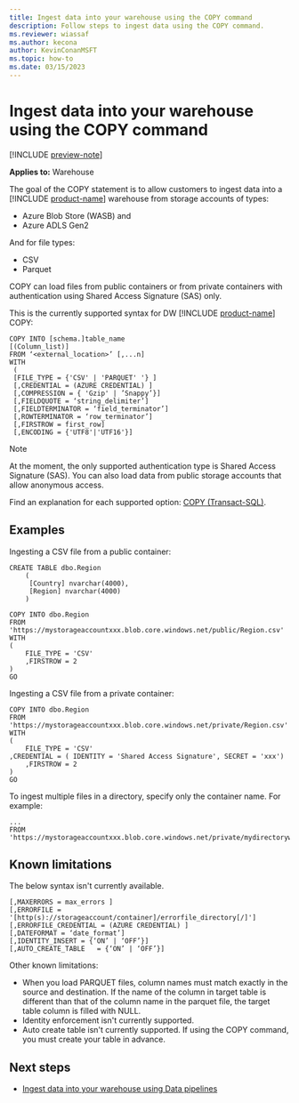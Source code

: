 ```yaml
---
title: Ingest data into your warehouse using the COPY command
description: Follow steps to ingest data using the COPY command.
ms.reviewer: wiassaf
ms.author: kecona
author: KevinConanMSFT
ms.topic: how-to
ms.date: 03/15/2023
---
```


# Ingest data into your warehouse using the COPY command

[!INCLUDE [preview-note](../includes/preview-note.md)]

**Applies to:** Warehouse

The goal of the COPY statement is to allow customers to ingest data into a [!INCLUDE [product-name](../includes/product-name.md)] warehouse from storage accounts of types:

- Azure Blob Store (WASB) and
- Azure ADLS Gen2

And for file types:

- CSV
- Parquet

COPY can load files from public containers or from private containers with authentication using Shared Access Signature (SAS) only.

This is the currently supported syntax for DW [!INCLUDE [product-name](../includes/product-name.md)] COPY:

```
COPY INTO [schema.]table_name
[(Column_list)] 
FROM ‘<external_location>’ [,...n]
WITH
 ( 
 [FILE_TYPE = {'CSV' | 'PARQUET' '} ]
 [,CREDENTIAL = (AZURE CREDENTIAL) ]
 [,COMPRESSION = { 'Gzip' | ’Snappy’}] 
 [,FIELDQUOTE = ‘string_delimiter’] 
 [,FIELDTERMINATOR = ‘field_terminator’]
 [,ROWTERMINATOR = ‘row_terminator’]
 [,FIRSTROW = first_row]
 [,ENCODING = {'UTF8'|'UTF16'}] 
```

> [!NOTE]
> At the moment, the only supported authentication type is Shared Access Signature (SAS). You can also load data from public storage accounts that allow anonymous access.

Find an explanation for each supported option: [COPY (Transact-SQL)](/sql/t-sql/statements/copy-into-transact-sql?view=azure-sqldw-latest&preserve-view=true).

## Examples

Ingesting a CSV file from a public container:

```
CREATE TABLE dbo.Region
    (
     [Country] nvarchar(4000),
     [Region] nvarchar(4000)
    )

COPY INTO dbo.Region
FROM 'https://mystorageaccountxxx.blob.core.windows.net/public/Region.csv'
WITH
(
    FILE_TYPE = 'CSV'
    ,FIRSTROW = 2
)
GO
```

Ingesting a CSV file from a private container:

```
COPY INTO dbo.Region
FROM 'https://mystorageaccountxxx.blob.core.windows.net/private/Region.csv'
WITH
(
    FILE_TYPE = 'CSV'
,CREDENTIAL = ( IDENTITY = 'Shared Access Signature', SECRET = 'xxx')
    ,FIRSTROW = 2
)
GO
```

To ingest multiple files in a directory, specify only the container name. For example:

```
...
FROM 'https://mystorageaccountxxx.blob.core.windows.net/private/mydirectorywithCSVs’)
```

## Known limitations

The below syntax isn't currently available.

```
[,MAXERRORS = max_errors ]
[,ERRORFILE = '[http(s)://storageaccount/container]/errorfile_directory[/]'] 
[,ERRORFILE_CREDENTIAL = (AZURE CREDENTIAL) ]
[,DATEFORMAT = ‘date_format’]
[,IDENTITY_INSERT = {‘ON’ | ‘OFF’}]
[,AUTO_CREATE_TABLE   = {‘ON’ | ‘OFF’}]
```

Other known limitations:

- When you load PARQUET files, column names must match exactly in the source and destination. If the name of the column in target table is different than that of the column name in the parquet file, the target table column is filled with NULL.
- Identity enforcement isn't currently supported.
- Auto create table isn't currently supported. If using the COPY command, you must create your table in advance.

## Next steps

- [Ingest data into your warehouse using Data pipelines](ingest-data-pipelines.md)
